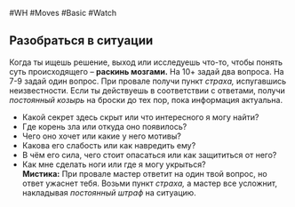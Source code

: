 #WH #Moves #Basic #Watch 

## Разобраться в ситуации  
Когда ты ищешь решение, выход или исследуешь что-то, чтобы  понять суть происходящего – **раскинь мозгами.** На 10+ задай два  вопроса. На 7-9 задай один вопрос. При провале получи пункт *страха,*  испугавшись неизвестности. Если ты действуешь в соответствии с  ответами, получи *постоянный козырь* на броски до тех пор, пока  информация актуальна.  
- Какой секрет здесь скрыт или что интересного я могу найти?  
- Где корень зла или откуда оно появилось?  
- Чего оно хочет или какие у него мотивы?  
- Какова его слабость или как навредить ему?  
- В чём его сила, чего стоит опасаться или как защититься от него?  
- Как мне сделать ноги или где я могу укрыться?  
**Мистика:** При провале мастер ответит на один твой вопрос, но ответ  ужаснет тебя. Возьми пункт *страха,* а мастер все усложнит, накладывая  *постоянный штраф* на ситуацию. 